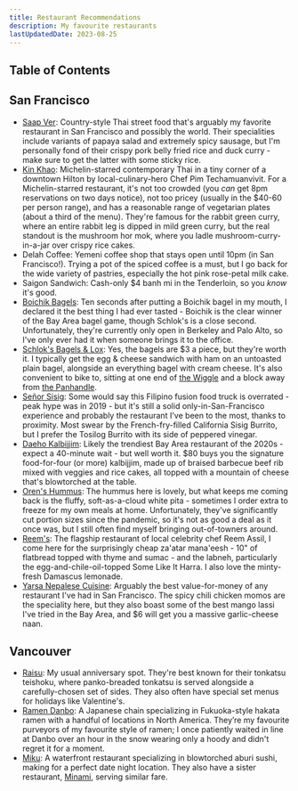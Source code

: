 ```yaml
---
title: Restaurant Recommendations
description: My favourite restaurants
lastUpdatedDate: 2023-08-25
---
```


## Table of Contents

## San Francisco

- [Saap Ver](https://www.saapver.com): Country-style Thai street food that's arguably my favorite restaurant in San Francisco and possibly the world. Their specialities include variants of papaya salad and extremely spicy sausage, but I'm personally fond of their crispy pork belly fried rice and duck curry - make sure to get the latter with some sticky rice.
- [Kin Khao](https://www.kinkhao.com): Michelin-starred contemporary Thai in a tiny corner of a downtown Hilton by local-culinary-hero Chef Pim Techamuanvivit. For a Michelin-starred restaurant, it's not too crowded (you _can_ get 8pm reservations on two days notice), not too pricey (usually in the $40-60 per person range), and has a reasonable range of vegetarian plates (about a third of the menu). They're famous for the rabbit green curry, where an entire rabbit leg is dipped in mild green curry, but the real standout is the mushroom hor mok, where you ladle mushroom-curry-in-a-jar over crispy rice cakes.
- Delah Coffee: Yemeni coffee shop that stays open until 10pm (in San Francisco!). Trying a pot of the spiced coffee is a must, but I go back for the wide variety of pastries, especially the hot pink rose-petal milk cake.
- Saigon Sandwich: Cash-only $4 banh mi in the Tenderloin, so you _know_ it's good.
- [Boichik Bagels](https://boichikbagels.com): Ten seconds after putting a Boichik bagel in my mouth, I declared it the best thing I had ever tasted - Boichik is the clear winner of the Bay Area bagel game, though Schlok's is a close second. Unfortunately, they're currently only open in Berkeley and Palo Alto, so I've only ever had it when someone brings it to the office.
- [Schlok's Bagels & Lox](https://www.schloks.com): Yes, the bagels are $3 a piece, but they're worth it. I typically get the egg & cheese sandwich with ham on an untoasted plain bagel, alongside an everything bagel with cream cheese. It's also convenient to bike to, sitting at one end of [the Wiggle](https://en.wikipedia.org/wiki/The_Wiggle) and a block away from [the Panhandle](https://en.wikipedia.org/wiki/Panhandle_(San_Francisco)).
- [Señor Sisig](https://www.senorsisig.com): Some would say this Filipino fusion food truck is overrated - peak hype was in 2019 - but it's still a solid only-in-San-Francisco experience and probably the restaurant I've been to the most, thanks to proximity. Most swear by the French-fry-filled California Sisig Burrito, but I prefer the Tosilog Burrito with its side of peppered vinegar.
- [Daeho Kalbijjim](https://daehokalbijjim.com): Likely the trendiest Bay Area restaurant of the 2020s - expect a 40-minute wait - but well worth it. $80 buys you the signature food-for-four (or more) kalbijjim, made up of braised barbecue beef rib mixed with veggies and rice cakes, all topped with a mountain of cheese that's blowtorched at the table.
- [Oren's Hummus](https://orenshummus.com): The hummus here is lovely, but what keeps me coming back is the fluffy, soft-as-a-cloud white pita - sometimes I order extra to freeze for my own meals at home. Unfortunately, they've significantly cut portion sizes since the pandemic, so it's not as good a deal as it once was, but I still often find myself bringing out-of-towners around.
- [Reem's](https://www.reemscalifornia.com): The flagship restaurant of local celebrity chef Reem Assil, I come here for the surprisingly cheap za'atar mana'eesh - 10" of flatbread topped with thyme and sumac - and the labneh, particularly the egg-and-chile-oil-topped Some Like It Harra. I also love the minty-fresh Damascus lemonade.
- [Yarsa Nepalese Cuisine](https://www.yarsanepalesecuisine.com): Arguably the best value-for-money of any restaurant I've had in San Francisco. The spicy chili chicken momos are the speciality here, but they also boast some of the best mango lassi I've tried in the Bay Area, and $6 will get you a massive garlic-cheese naan.

## Vancouver

- [Raisu](https://raisu.ca): My usual anniversary spot. They're best known for their tonkatsu teishoku, where panko-breaded tonkatsu is served alongside a carefully-chosen set of sides. They also often have special set menus for holidays like Valentine's.
- [Ramen Danbo](https://ramendanbo.com/): A Japanese chain specializing in Fukuoka-style hakata ramen with a handful of locations in North America. They’re my favourite purveyors of my favourite style of ramen; I once patiently waited in line at Danbo over an hour in the snow wearing only a hoody and didn't regret it for a moment.
- [Miku](https://mikurestaurant.com): A waterfront restaurant specializing in blowtorched aburi sushi, making for a perfect date night location. They also have a sister restaurant, [Minami](https://minamirestaurant.com), serving similar fare.